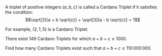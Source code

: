 A triplet of positive integers $(a, b, c)$ is called a Cardano Triplet if it satisfies the condition:
$$\sqrt[3]{a + b \sqrt{c}} + \sqrt[3]{a - b \sqrt{c}} = 1$$


For example, $(2,1,5)$ is a Cardano Triplet.


There exist $149$ Cardano Triplets for which $a + b + c \le 1000$.


Find how many Cardano Triplets exist such that $a + b + c \le 110\,000\,000$.
